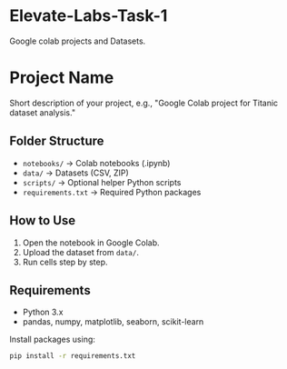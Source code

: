 # Elevate-Labs-Task-1
Google colab projects and Datasets.
# Project Name
Short description of your project, e.g., "Google Colab project for Titanic dataset analysis."

## Folder Structure
- `notebooks/` → Colab notebooks (.ipynb)
- `data/` → Datasets (CSV, ZIP)
- `scripts/` → Optional helper Python scripts
- `requirements.txt` → Required Python packages

## How to Use
1. Open the notebook in Google Colab.
2. Upload the dataset from `data/`.
3. Run cells step by step.

## Requirements
- Python 3.x  
- pandas, numpy, matplotlib, seaborn, scikit-learn  

Install packages using:  
```bash
pip install -r requirements.txt
